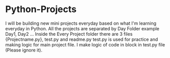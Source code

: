 # Python-Projects
I will be building new mini projects everyday based on what I'm learning everyday in Python.
All the projects are separated by Day Folder example Day1, Day2 ...
Inside the Every Project folder there are 3 files {Projectname.py}, test.py and readme.py
test.py is used for practice and making logic for main project file.
I make logic of code in block in test.py file (Please ignore it).
